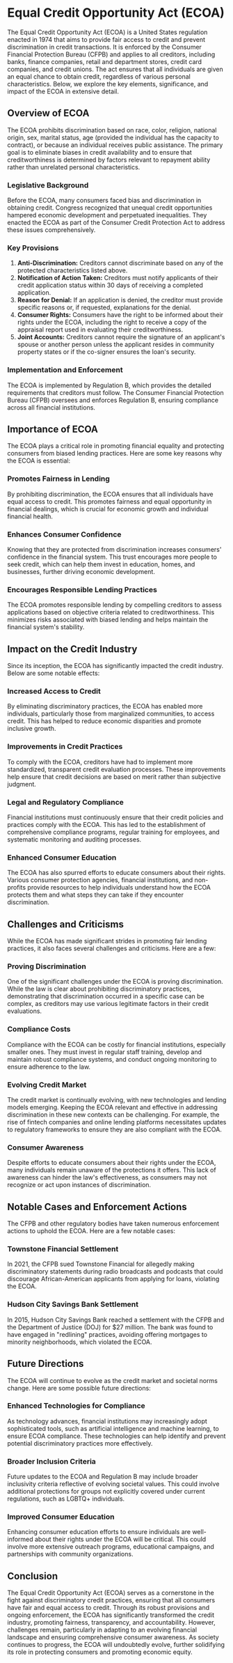 # Equal Credit Opportunity Act (ECOA)

The Equal Credit Opportunity Act (ECOA) is a United States regulation enacted in 1974 that aims to provide fair access to credit and prevent discrimination in credit transactions. It is enforced by the Consumer Financial Protection Bureau (CFPB) and applies to all creditors, including banks, finance companies, retail and department stores, credit card companies, and credit unions. The act ensures that all individuals are given an equal chance to obtain credit, regardless of various personal characteristics. Below, we explore the key elements, significance, and impact of the ECOA in extensive detail.

## Overview of ECOA

The ECOA prohibits discrimination based on race, color, religion, national origin, sex, marital status, age (provided the individual has the capacity to contract), or because an individual receives public assistance. The primary goal is to eliminate biases in credit availability and to ensure that creditworthiness is determined by factors relevant to repayment ability rather than unrelated personal characteristics.

### Legislative Background

Before the ECOA, many consumers faced bias and discrimination in obtaining credit. Congress recognized that unequal credit opportunities hampered economic development and perpetuated inequalities. They enacted the ECOA as part of the Consumer Credit Protection Act to address these issues comprehensively.

### Key Provisions

1. **Anti-Discrimination:** Creditors cannot discriminate based on any of the protected characteristics listed above.
2. **Notification of Action Taken:** Creditors must notify applicants of their credit application status within 30 days of receiving a completed application.
3. **Reason for Denial:** If an application is denied, the creditor must provide specific reasons or, if requested, explanations for the denial.
4. **Consumer Rights:** Consumers have the right to be informed about their rights under the ECOA, including the right to receive a copy of the appraisal report used in evaluating their creditworthiness.
5. **Joint Accounts:** Creditors cannot require the signature of an applicant's spouse or another person unless the applicant resides in community property states or if the co-signer ensures the loan's security.

### Implementation and Enforcement

The ECOA is implemented by Regulation B, which provides the detailed requirements that creditors must follow. The Consumer Financial Protection Bureau (CFPB) oversees and enforces Regulation B, ensuring compliance across all financial institutions.

## Importance of ECOA

The ECOA plays a critical role in promoting financial equality and protecting consumers from biased lending practices. Here are some key reasons why the ECOA is essential:

### Promotes Fairness in Lending

By prohibiting discrimination, the ECOA ensures that all individuals have equal access to credit. This promotes fairness and equal opportunity in financial dealings, which is crucial for economic growth and individual financial health.

### Enhances Consumer Confidence

Knowing that they are protected from discrimination increases consumers' confidence in the financial system. This trust encourages more people to seek credit, which can help them invest in education, homes, and businesses, further driving economic development.

### Encourages Responsible Lending Practices

The ECOA promotes responsible lending by compelling creditors to assess applications based on objective criteria related to creditworthiness. This minimizes risks associated with biased lending and helps maintain the financial system's stability.

## Impact on the Credit Industry

Since its inception, the ECOA has significantly impacted the credit industry. Below are some notable effects:

### Increased Access to Credit

By eliminating discriminatory practices, the ECOA has enabled more individuals, particularly those from marginalized communities, to access credit. This has helped to reduce economic disparities and promote inclusive growth.

### Improvements in Credit Practices

To comply with the ECOA, creditors have had to implement more standardized, transparent credit evaluation processes. These improvements help ensure that credit decisions are based on merit rather than subjective judgment.

### Legal and Regulatory Compliance

Financial institutions must continuously ensure that their credit policies and practices comply with the ECOA. This has led to the establishment of comprehensive compliance programs, regular training for employees, and systematic monitoring and auditing processes.

### Enhanced Consumer Education

The ECOA has also spurred efforts to educate consumers about their rights. Various consumer protection agencies, financial institutions, and non-profits provide resources to help individuals understand how the ECOA protects them and what steps they can take if they encounter discrimination.

## Challenges and Criticisms

While the ECOA has made significant strides in promoting fair lending practices, it also faces several challenges and criticisms. Here are a few:

### Proving Discrimination

One of the significant challenges under the ECOA is proving discrimination. While the law is clear about prohibiting discriminatory practices, demonstrating that discrimination occurred in a specific case can be complex, as creditors may use various legitimate factors in their credit evaluations.

### Compliance Costs

Compliance with the ECOA can be costly for financial institutions, especially smaller ones. They must invest in regular staff training, develop and maintain robust compliance systems, and conduct ongoing monitoring to ensure adherence to the law.

### Evolving Credit Market

The credit market is continually evolving, with new technologies and lending models emerging. Keeping the ECOA relevant and effective in addressing discrimination in these new contexts can be challenging. For example, the rise of fintech companies and online lending platforms necessitates updates to regulatory frameworks to ensure they are also compliant with the ECOA.

### Consumer Awareness

Despite efforts to educate consumers about their rights under the ECOA, many individuals remain unaware of the protections it offers. This lack of awareness can hinder the law's effectiveness, as consumers may not recognize or act upon instances of discrimination.

## Notable Cases and Enforcement Actions

The CFPB and other regulatory bodies have taken numerous enforcement actions to uphold the ECOA. Here are a few notable cases:

### Townstone Financial Settlement

In 2021, the CFPB sued Townstone Financial for allegedly making discriminatory statements during radio broadcasts and podcasts that could discourage African-American applicants from applying for loans, violating the ECOA.

### Hudson City Savings Bank Settlement

In 2015, Hudson City Savings Bank reached a settlement with the CFPB and the Department of Justice (DOJ) for $27 million. The bank was found to have engaged in "redlining" practices, avoiding offering mortgages to minority neighborhoods, which violated the ECOA.

## Future Directions

The ECOA will continue to evolve as the credit market and societal norms change. Here are some possible future directions:

### Enhanced Technologies for Compliance

As technology advances, financial institutions may increasingly adopt sophisticated tools, such as artificial intelligence and machine learning, to ensure ECOA compliance. These technologies can help identify and prevent potential discriminatory practices more effectively.

### Broader Inclusion Criteria

Future updates to the ECOA and Regulation B may include broader inclusivity criteria reflective of evolving societal values. This could involve additional protections for groups not explicitly covered under current regulations, such as LGBTQ+ individuals.

### Improved Consumer Education

Enhancing consumer education efforts to ensure individuals are well-informed about their rights under the ECOA will be critical. This could involve more extensive outreach programs, educational campaigns, and partnerships with community organizations.

## Conclusion

The Equal Credit Opportunity Act (ECOA) serves as a cornerstone in the fight against discriminatory credit practices, ensuring that all consumers have fair and equal access to credit. Through its robust provisions and ongoing enforcement, the ECOA has significantly transformed the credit industry, promoting fairness, transparency, and accountability. However, challenges remain, particularly in adapting to an evolving financial landscape and ensuring comprehensive consumer awareness. As society continues to progress, the ECOA will undoubtedly evolve, further solidifying its role in protecting consumers and promoting economic equity.